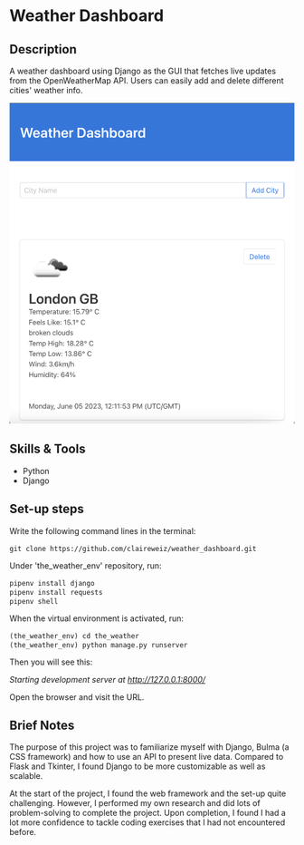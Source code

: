 <h1> Weather Dashboard </h1> 
 
<h2>Description</h2>

A weather dashboard using Django as the GUI that fetches live updates from the OpenWeatherMap API. Users can easily add and delete different cities' weather info.


![image](https://github.com/claireweiz/weather_dashboard/blob/main/dashboard.png)

<h2>Skills & Tools</h2>

* Python
* Django

<h2>Set-up steps</h2>

Write the following command lines in the terminal:
```
git clone https://github.com/claireweiz/weather_dashboard.git
```

Under 'the_weather_env' repository, run:
```
pipenv install django
pipenv install requests
pipenv shell
```
When the virtual environment is activated, run:
```
(the_weather_env) cd the_weather
(the_weather_env) python manage.py runserver
```
Then you will see this:

*Starting development server at http://127.0.0.1:8000/*

Open the browser and visit the URL.


<h2>Brief Notes</h2>

The purpose of this project was to familiarize myself with Django, Bulma (a CSS framework) and how to use an API to present live data. Compared to Flask and Tkinter, I found Django to be more customizable as well as scalable.

At the start of the project, I found the web framework and the set-up quite challenging. However, I performed my own research and did lots of problem-solving to complete the project. Upon completion, I found I had a lot more confidence to tackle coding exercises that I had not encountered before.